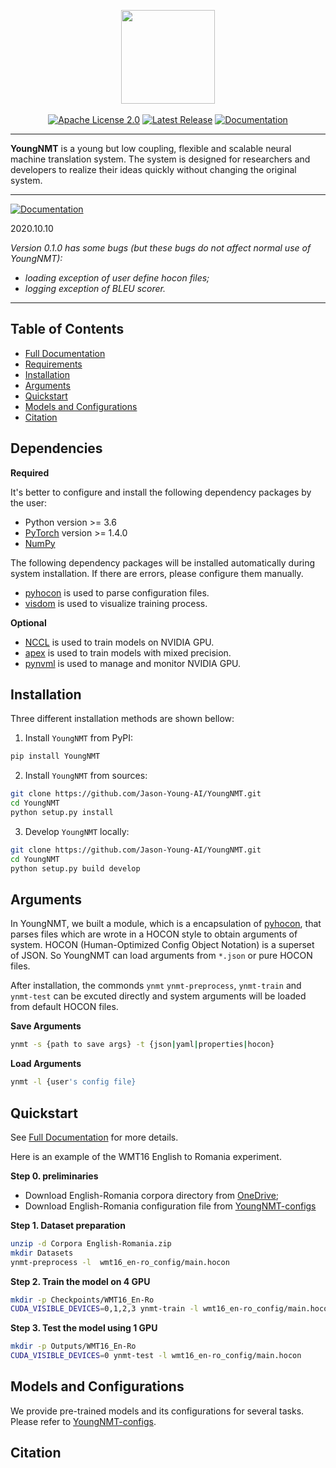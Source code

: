 <p align="center">
  <img src="https://github.com/Jason-Young-AI/YoungNMT/blob/master/docs/youngnmt_logo.png" width="150">
  <br />
  <br />
  <a href="https://github.com/Jason-Young-AI/YoungNMT/blob/master/LICENSE"><img alt="Apache License 2.0" src="https://img.shields.io/badge/License-Apache%202.0-brightgreen" /></a>
  <a href="https://github.com/Jason-Young-AI/YoungNMT/releases"><img alt="Latest Release" src="https://img.shields.io/badge/Release-Latest-blue" /></a>
  <a href="https://jason-young.me/YoungNMT/"><img alt="Documentation" src="https://img.shields.io/badge/Docs-Latest-yellowgreen" /></a>
</p>

--------------------------------------------------------------------------------

**YoungNMT** is a young but low coupling, flexible and scalable neural machine translation system.
The system is designed for researchers and developers to realize their ideas quickly without changing the original system.

--------------------------------------------------------------------------------

<a href="#"><img alt="Documentation" src="https://img.shields.io/badge/Notifications-Warning-red" /></a>

2020.10.10

*Version 0.1.0 has some bugs (but these bugs do not affect normal use of YoungNMT):*
  * *loading exception of user define hocon files;*
  * *logging exception of BLEU scorer.*

--------------------------------------------------------------------------------

## Table of Contents

* [Full Documentation](https://jason-young.me/YoungNMT/)
* [Requirements](#dependencies)
* [Installation](#installation)
* [Arguments](#arguments)
* [Quickstart](#quickstart)
* [Models and Configurations](#models-and-configurations)
* [Citation](#citation)

## Dependencies

**Required**

It's better to configure and install the following dependency packages by the user:
* Python version >= 3.6
* [PyTorch](http://pytorch.org/) version >= 1.4.0
* [NumPy](https://github.com/numpy/numpy/)

The following dependency packages will be installed automatically during system installation. If there are errors, please configure them manually.
* [pyhocon](https://github.com/chimpler/pyhocon) is used to parse configuration files.
* [visdom](https://github.com/facebookresearch/visdom) is used to visualize training process.

**Optional**

* [NCCL](https://github.com/NVIDIA/nccl) is used to train models on NVIDIA GPU.
* [apex](https://github.com/NVIDIA/apex) is used to train models with mixed precision.
* [pynvml](https://github.com/gpuopenanalytics/pynvml) is used to manage and monitor NVIDIA GPU.

## Installation

Three different installation methods are shown bellow:

1. Install `YoungNMT` from PyPI:
``` bash
pip install YoungNMT
```

2. Install `YoungNMT` from sources:
```bash
git clone https://github.com/Jason-Young-AI/YoungNMT.git
cd YoungNMT
python setup.py install
```

3. Develop `YoungNMT` locally:
```bash
git clone https://github.com/Jason-Young-AI/YoungNMT.git
cd YoungNMT
python setup.py build develop
```

## Arguments

In YoungNMT, we built a module, which is a encapsulation of [pyhocon](https://github.com/chimpler/pyhocon),
that parses files which are wrote in a HOCON style to obtain arguments of system. 
HOCON (Human-Optimized Config Object Notation) is a superset of JSON.
So YoungNMT can load arguments from `*.json` or pure HOCON files.

After installation, the commonds `ynmt` `ynmt-preprocess`, `ynmt-train` and `ynmt-test` can be excuted directly and system arguments will be loaded from default HOCON files.

**Save Arguments** 
```bash
ynmt -s {path to save args} -t {json|yaml|properties|hocon}
```

**Load Arguments** 
```bash
ynmt -l {user's config file}
```


## Quickstart

See [Full Documentation](https://jason-young.me/YoungNMT/) for more details.

Here is an example of the WMT16 English to Romania experiment.

**Step 0. preliminaries**

 * Download English-Romania corpora directory from [OneDrive](https://1drv.ms/f/s!AkKq-gTqmfT0jTzX8Tj1vkhocRzW);
 * Download English-Romania configuration file from [YoungNMT-configs](https://github.com/Jason-Young-AI/YoungNMT-configs)

**Step 1. Dataset preparation**

```bash
unzip -d Corpora English-Romania.zip
mkdir Datasets
ynmt-preprocess -l  wmt16_en-ro_config/main.hocon
```

**Step 2. Train the model on 4 GPU**
```bash
mkdir -p Checkpoints/WMT16_En-Ro
CUDA_VISIBLE_DEVICES=0,1,2,3 ynmt-train -l wmt16_en-ro_config/main.hocon
```

**Step 3. Test the model using 1 GPU**
```bash
mkdir -p Outputs/WMT16_En-Ro
CUDA_VISIBLE_DEVICES=0 ynmt-test -l wmt16_en-ro_config/main.hocon
```

## Models and Configurations

We provide pre-trained models and its configurations for several tasks. Please refer to [YoungNMT-configs](https://github.com/Jason-Young-AI/YoungNMT-configs).

## Citation
